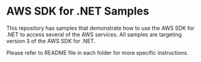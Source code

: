 # AWS SDK for .NET Samples

This repository has samples that demonstrate how to use the AWS SDK for .NET to access several of the AWS services. 
All samples are targeting version 3 of the AWS SDK for .NET.

Please refer to README file in each folder for more specific instructions.